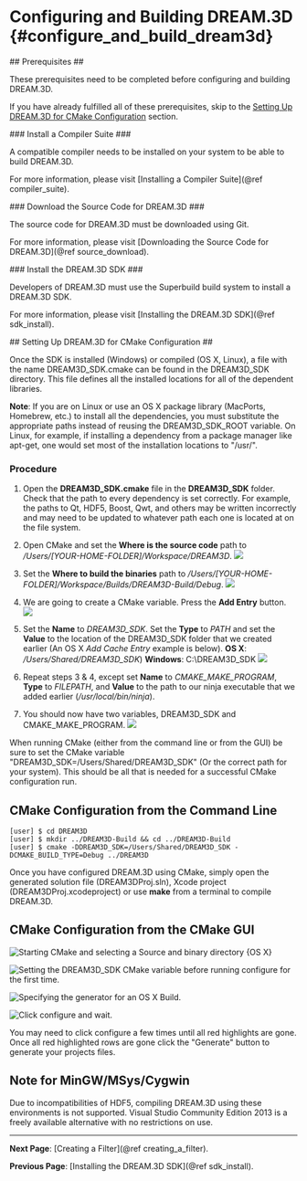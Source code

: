 Configuring and Building DREAM.3D {#configure_and_build_dream3d}
========
<a name="prerequisites">
## Prerequisites ##
</a>

These prerequisites need to be completed before configuring and building DREAM.3D.

If you have already fulfilled all of these prerequisites, skip to the [Setting Up DREAM.3D for CMake Configuration](#cmake_config) section.

<a name="compiler_suite">
### Install a Compiler Suite ###
</a>

A compatible compiler needs to be installed on your system to be able to build DREAM.3D.

For more information, please visit [Installing a Compiler Suite](@ref compiler_suite).

<a name="downloading_dream3d">
### Download the Source Code for DREAM.3D ###
</a>

The source code for DREAM.3D must be downloaded using Git.

For more information, please visit [Downloading the Source Code for DREAM.3D](@ref source_download).

<a name="installing_sdk">
### Install the DREAM.3D SDK ###
</a>

Developers of DREAM.3D must use the Superbuild build system to install a DREAM.3D SDK.

For more information, please visit [Installing the DREAM.3D SDK](@ref sdk_install).

<a name="cmake_config">
## Setting Up DREAM.3D for CMake Configuration ##
</a>

Once the SDK is installed (Windows) or compiled (OS X, Linux), a file with the name DREAM3D_SDK.cmake can be found in the DREAM3D_SDK directory. This file defines all the installed locations for all of the dependent libraries.

**Note**: If you are on Linux or use an OS X package library (MacPorts, Homebrew, etc.) to install all the dependencies, you must substitute the appropriate paths instead of reusing the DREAM3D_SDK_ROOT variable. On Linux, for example, if installing a dependency from a package manager like apt-get, one would set most of the installation locations to "/usr/". 

### Procedure ###
1. Open the **DREAM3D_SDK.cmake** file in the **DREAM3D_SDK** folder.  Check that the path to every dependency is set correctly.  For example, the paths to Qt, HDF5, Boost, Qwt, and others may be written incorrectly and may need to be updated to whatever path each one is located at on the file system.

2. Open CMake and set the **Where is the source code** path to */Users/[YOUR-HOME-FOLDER]/Workspace/DREAM3D*.
![](Images/source_code_path.png)

3. Set the **Where to build the binaries** path to */Users/[YOUR-HOME-FOLDER]/Workspace/Builds/DREAM3D-Build/Debug*.
![](Images/build_binaries_debug.png)

4. We are going to create a CMake variable.  Press the **Add Entry** button.
![](Images/add_entry.png)

5. Set the **Name** to *DREAM3D_SDK*.  Set the **Type** to *PATH* and set the **Value** to the location of the DREAM3D_SDK folder that we created earlier (An OS X *Add Cache Entry* example is below).
**OS X**: */Users/Shared/DREAM3D_SDK*)
**Windows**: C:\DREAM3D_SDK
![](Images/create_cmake_variable.png)

6. Repeat steps 3 & 4, except set **Name** to *CMAKE_MAKE_PROGRAM*, **Type** to *FILEPATH*, and **Value** to the path to our ninja executable that we added earlier (*/usr/local/bin/ninja*).

7. You should now have two variables, DREAM3D_SDK and CMAKE_MAKE_PROGRAM.
![](Images/cmake_before_configuration.png)

When running CMake (either from the command line or from the GUI) be sure to set the CMake variable "DREAM3D_SDK=/Users/Shared/DREAM3D_SDK" (Or the correct path for your system). This should be all that is needed for a successful CMake configuration run.

## CMake Configuration from the Command Line ##

	[user] $ cd DREAM3D
	[user] $ mkdir ../DREAM3D-Build && cd ../DREAM3D-Build
	[user] $ cmake -DDREAM3D_SDK=/Users/Shared/DREAM3D_SDK -DCMAKE_BUILD_TYPE=Debug ../DREAM3D

Once you have configured DREAM.3D using CMake, simply open the generated solution file (DREAM3DProj.sln), Xcode project (DREAM3DProj.xcodeproject) or use **make** from a terminal to compile DREAM.3D.

## CMake Configuration from the CMake GUI ##

![Starting CMake and selecting a Source and binary directory {OS X}](Images/CMakeConfigure-1.png)
	
![Setting the DREAM3D_SDK CMake variable before running configure for the first time.](Images/CMakeConfigure-2.png)

![Specifying the generator for an OS X Build.](Images/CMakeConfigure-3.png)

![Click configure and wait.](Images/CMakeConfigure-4.png)

You may need to click configure a few times until all red highlights are gone. Once all red highlighted rows are gone click the "Generate" button to generate your projects files.

## Note for MinGW/MSys/Cygwin ##

Due to incompatibilities of HDF5, compiling DREAM.3D using these environments is not supported. Visual Studio Community Edition 2013 is a freely available alternative with no restrictions on use.

---
**Next Page**: [Creating a Filter](@ref creating_a_filter).

**Previous Page**: [Installing the DREAM.3D SDK](@ref sdk_install).
